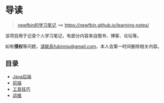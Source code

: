 #  导读

> [newfbin的学习笔记](https://newfbin.github.io/learning-notes/) ==> https://newfbin.github.io/learning-notes/

该项目用于记录个人学习笔记，有部分内容来自图书、博客、论坛等。

如有**侵权**等问题，请联系fubinniu@gmail.com，本人会第一时间删除相关内容。

## 目录

*  [Java后端](/study/Java后端/README)
*  [前端](/study/前端/README)
*  [工具技巧](/study/工具技巧/README)
*  [运维](/study/运维/README)